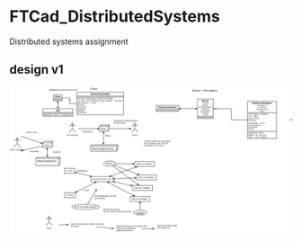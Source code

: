 # FTCad_DistributedSystems
Distributed systems assignment

## design v1

![design image should be here](https://raw.githubusercontent.com/Oldalf/FTCad_DistributedSystems/master/docs/testDesign_1.svg) 
